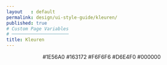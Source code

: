 ```yaml
---
layout   : default
permalink: design/ui-style-guide/kleuren/
published: true
# Custom Page Variables
# ─────────────────────
title: Kleuren
---
```



<div style="text-align:center">
  <span class="dot db">#1E56A0</span>
  <span class="dot test">#163172</span>
  <span class="dot gr">#F6F6F6</span>
  <span class="dot lb">#D6E4F0</span>
  <span class="dot zw">#000000</span>
</div>